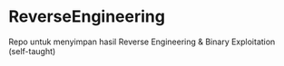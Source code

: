 # ReverseEngineering
Repo untuk menyimpan hasil Reverse Engineering &amp; Binary Exploitation (self-taught)
